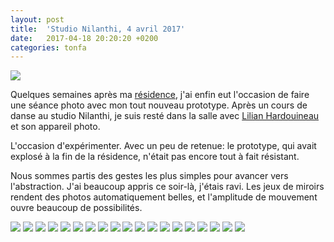 ```yaml
---
layout: post
title:  'Studio Nilanthi, 4 avril 2017'
date:   2017-04-18 20:20:20 +0200
categories: tonfa
---
```


<img src="/assets/images/tonfa_nilanthi/DSC00055.JPG"/>

Quelques semaines après ma <a href="http://www.inventif.fr/posts/en-rsidence" target="_blank">résidence</a>, j'ai enfin eut l'occasion de faire une séance photo avec mon tout nouveau prototype. Après un cours de danse au studio Nilanthi, je suis resté dans la salle avec <a href="https://vimeo.com/lilianhardouineau" target="_blank">Lilian Hardouineau</a> et son appareil photo.

L'occasion d'expérimenter. Avec un peu de retenue: le prototype, qui avait explosé à la fin de la résidence, n'était pas encore tout à fait résistant.
<!--more-->

Nous sommes partis des gestes les plus simples pour avancer vers l'abstraction. J'ai beaucoup appris ce soir-là, j'étais ravi. Les jeux de miroirs rendent des photos automatiquement belles, et l'amplitude de mouvement ouvre beaucoup de possibilités.

<img src="/assets/images/tonfa_nilanthi/DSC00092.JPG"/>

<img src="/assets/images/tonfa_nilanthi/DSC00120.JPG"/>

<img src="/assets/images/tonfa_nilanthi/DSC00124.JPG"/>

<img src="/assets/images/tonfa_nilanthi/DSC00127.JPG"/>

<img src="/assets/images/tonfa_nilanthi/DSC00136.JPG"/>

<img src="/assets/images/tonfa_nilanthi/DSC00144.JPG"/>

<img src="/assets/images/tonfa_nilanthi/DSC00148.JPG"/>

<img src="/assets/images/tonfa_nilanthi/DSC00151.JPG"/>

<img src="/assets/images/tonfa_nilanthi/DSC00153.JPG"/>

<img src="/assets/images/tonfa_nilanthi/DSC00175.JPG"/>

<img src="/assets/images/tonfa_nilanthi/DSC00183.JPG"/>

<img src="/assets/images/tonfa_nilanthi/DSC00203.JPG"/>

<img src="/assets/images/tonfa_nilanthi/DSC00204.JPG"/>

<img src="/assets/images/tonfa_nilanthi/DSC00205.JPG"/>

<img src="/assets/images/tonfa_nilanthi/DSC00212.JPG"/>

<img src="/assets/images/tonfa_nilanthi/DSC00222.JPG"/>

<img src="/assets/images/tonfa_nilanthi/DSC00226.JPG"/>

<img src="/assets/images/tonfa_nilanthi/DSC00228.JPG"/>

<img src="/assets/images/tonfa_nilanthi/DSC00236.JPG"/>
